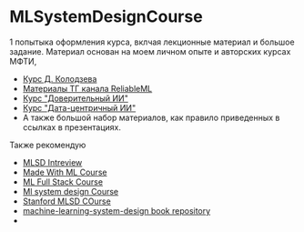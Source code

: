 # MLSystemDesignCourse
1 попытыка оформления курса, вклчая лекционные материал и большое задание. 
Материал основан на моем личном опыте и   авторских курсах МФТИ,
* [Курс Д. Колодзева](https://kolodezev.ru/mlsystemdesign.html)
* [Материалы ТГ канала ReliableML](https://github.com/IrinaGoloshchapova/ml_system_design_doc_ru/blob/main/ML_System_Design_Doc_Template.md)
* [Курс "Доверительный ИИ"](https://stepik.org/course/125906/syllabus)
* [Курс "Дата-центричный ИИ"](https://dcai.csail.mit.edu/)
* А также большой набор материалов, как правило приведенных в ссылках в презентациях.

Также рекомендую
* [MLSD Intreview](https://github.com/alirezadir/Machine-Learning-Interviews/tree/main/src/MLSD)
* [Made With ML Course](https://madewithml.com/#course)
* [ML Full Stack Course](https://fullstackdeeplearning.com/)
* [Ml system design Course](https://ml-system-design.ru/courses)
* [Stanford MLSD COurse](https://stanford-cs329s.github.io/syllabus.html)
* [machine-learning-system-design book repository](https://github.com/ML-SystemDesign/MLSystemDesign)
* 

